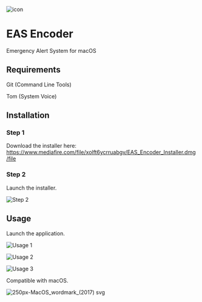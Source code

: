 ![icon](https://raw.githubusercontent.com/GabeCoder/EAS-Encoder/main/icon.png)
# EAS Encoder
Emergency Alert System for macOS
## Requirements
Git (Command Line Tools)

Tom (System Voice)
## Installation
### Step 1
Download the installer here: https://www.mediafire.com/file/xolft6ycrruabgv/EAS_Encoder_Installer.dmg/file
### Step 2
Launch the installer.

![Step 2](https://user-images.githubusercontent.com/72320038/124193161-5cb03980-da94-11eb-8be8-56b2e34a05aa.png)
## Usage
Launch the application.

![Usage 1](https://user-images.githubusercontent.com/72320038/125345600-bdf2cb00-e326-11eb-87b7-6eecd90c01b2.png)

![Usage 2](https://user-images.githubusercontent.com/72320038/125345609-c0552500-e326-11eb-84e5-9eb0da2b542f.png)

![Usage 3](https://user-images.githubusercontent.com/72320038/125345615-c2b77f00-e326-11eb-8f6c-ab526f816332.png)

Compatible with macOS.

![250px-MacOS_wordmark_(2017) svg](https://user-images.githubusercontent.com/72320038/123879711-6bb9af00-d90f-11eb-97cc-9c16f5068243.png)
